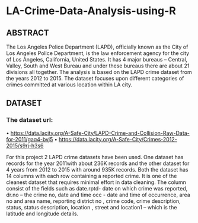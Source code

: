 # LA-Crime-Data-Analysis-using-R

## ABSTRACT
The Los Angeles Police Department (LAPD), officially known as the City of Los Angeles Police Department, is the law enforcement agency for the city of Los Angeles, California, United States. It has 4 major bureaus – Central, Valley, South and West Bureau and under these bureaus there are about 21 divisions all together. The analysis is based on the LAPD crime dataset from the years 2012 to 2015. The dataset focuses upon different categories of crimes committed at various location within LA city.

## DATASET 
### The dataset url: 
•	https://data.lacity.org/A-Safe-City/LAPD-Crime-and-Collision-Raw-Data-for-2011/gaq4-bvj5
•	https://data.lacity.org/A-Safe-City/Crimes-2012-2015/s9rj-h3s6

For this project 2 LAPD crime datasets have been used. One dataset has records for the year 2011with about 236K records and the other dataset for 4 years from 2012 to 2015 with around 935K records. Both the dataset has 14 columns with each row containing a reported crime. It is one of the cleanest dataset that requires minimal effort in data cleaning. The column consist of the fields such as date.rptd- date on which crime was reported,  dr.no – the crime no, date and time occ -  date and time of occurrence, area no and area name, reporting district no , crime code, crime description, status, status description,  location , street 	and location1 – which is the latitude and longitude details.

